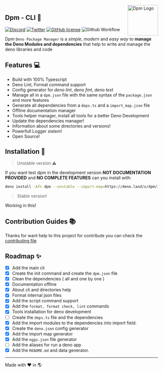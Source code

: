 <img src="https://avatars.githubusercontent.com/u/97813425" align="right" alt="Dpm Logo" width="100">

## Dpm - CLI :sauropod:

[![Discord](https://img.shields.io/discord/932381618851692565?label=Discord&logo=discord&logoColor=white)](https://discord.gg/Um27YPJKud)
[![Twitter](https://img.shields.io/twitter/follow/dpm_land?label=Dpm%20Land&style=social)](https://twitter.com/intent/follow?screen_name=dpm_land)
[![GitHub license](https://img.shields.io/github/license/dpmland/cli?label=License)](./LICENSE)
![Github Workflow](https://img.shields.io/github/workflow/status/dpmland/cli/CI)

Dpm `Deno Package Manager` is a _simple_, _modern_ and _easy way_ to **manage
the Deno Modules and dependencies** that help to write and manage the deno
libraries and code

## Features :computer:

- Build with 100% Typescript
- Deno Lint, Format command support
- Config generator for _deno lint_, _deno fmt_, _deno test_
- Manage all in a `dpm.json` file with the same syntax of the `package.json` and
  more features
- Generate all dependencies from a `deps.ts` and a `import_map.json` file
- Offline documentation manager
- Tools helper manager, install all tools for a better Deno Development
- Update the dependencies manager!
- Information about some directories and versions!
- Powerfull Logger sistem!
- Open Source!

## Installation :rocket:

> Unstable version :warning:

If you want test dpm in the development version **NOT DOCUMENTATION PROVIDED**
and **NO COMPLETE FEATURES** can you install with:

```sh
deno install -Afn dpm --unstable --import-map=https://deno.land/x/dpm/import_map.json https://deno.land/x/dpm/cli.ts
```

> Stable version!

Working in this!

## Contribution Guides :books:

Thanks for want help to this project for contribute you can check the
[contributing file](./CONTRIBUTING.md)

## Roadmap :sparkles:

- [x] Add the main cli
- [x] Create the init command and create the `dpm.json` file
- [x] Clean the dependencies ( all and one by one )
- [x] Documentation offline
- [x] About cli and directories help
- [x] Format internal json files
- [x] Add the script command support
- [x] Add the `format, format check, lint` commands
- [x] Tools installation for deno development
- [ ] Create the `deps.ts` file and the dependencies
- [x] Add the import modules to the dependencies into import field.
- [x] Create the `deno.json` config generator
- [x] Add the import map generator
- [x] Add the `eggs.json` file generator
- [ ] Add the aliases for run a deno app
- [x] Add the `README.md` and data generator.

---

Made with :heart: in :earth_americas:
